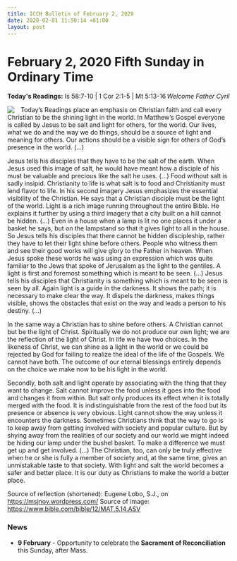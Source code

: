 ```yaml
---
title: ICCH Bulletin of February 2, 2020
date: 2020-02-01 11:50:14 +01:00
layout: post
---
```


# February 2, 2020 Fifth Sunday in Ordinary Time
<span style="float: right"><em>Welcome Father Cyril</em></span>
**Today's Readings:** Is 58:7-10 | 1 Cor 2:1-5 | Mt 5:13-16


<img style="float: left; margin-right: 1em;" src="https://i.pinimg.com/originals/17/b7/39/17b739f2572809e46359ab4b85d2f1f5.jpg">

Today’s Readings place an emphasis on Christian faith and call every Christian to be the shining light in the world. In Matthew’s Gospel everyone is called by Jesus to be salt and light for others, for the world. Our lives, what we do and the way we do things, should be a source of light and meaning for others. Our actions should be a visible sign for others of God’s presence in the world. (...)

Jesus tells his disciples that they have to be the salt of the earth. When Jesus used this image of salt, he would have meant how a disciple of his must be valuable and precious like the salt he uses. (...) Food without salt is sadly insipid. Christianity to life is what salt is to food and Christianity must lend flavor to life.
In his second imagery Jesus emphasizes the essential visibility of the Christian. He says that a Christian disciple must be the light of the world. Light is a rich image running throughout the entire Bible. He explains it further by using a third imagery that a city built on a hill cannot be hidden. (...) Even in a house when a lamp is lit no one places it under a basket he says, but on the lampstand so that it gives light to all in the house. So Jesus tells his disciples that there cannot be hidden discipleship, rather they have to let their light shine before others. People who witness them and see their good works will give glory to the Father in heaven. When Jesus spoke these words he was using an expression which was quite familiar to the Jews that spoke of Jerusalem as the light to the gentiles. A light is first and foremost something which is meant to be seen. (...) Jesus tells his disciples that Christianity is something which is meant to be seen is seen by all. Again light is a guide in the darkness. It shows the path; it is necessary to make clear the way. It dispels the darkness, makes things visible, shows the obstacles that exist on the way and leads a person to his destiny. (...)

In the same way a Christian has to shine before others. A Christian cannot but be the light of Christ. Spiritually we do not produce our own light; we are the reflection of the light of Christ. In life we have two choices. In the likeness of Christ, we can shine as a light in the world or we could be rejected by God for failing to realize the ideal of the life of the Gospels. We cannot have both. The outcome of our eternal blessings entirely depends on the choice we make now to be his light in the world.

Secondly, both salt and light operate by associating with the thing that they want to change. Salt cannot improve the food unless it goes into the food and changes it from within. But salt only produces its effect when it is totally merged with the food. It is indistinguishable from the rest of the food but its presence or absence is very obvious. Light cannot show the way unless it encounters the darkness. Sometimes Christians think that the way to go is to keep away from getting involved with society and popular culture. But by shying away from the realities of our society and our world we might indeed be hiding our lamp under the bushel basket. To make a difference we must get up and get involved. (…) The Christian, too, can only be truly effective when he or she is fully a member of society and, at the same time, gives an unmistakable taste to that society. With light and salt the world becomes a safer and better place. It is our duty as Christians to make the world a better place.

Source of reflection (shortened): Eugene Lobo, S.J., on https://msjnov.wordpress.com/
Source of image: https://www.bible.com/bible/12/MAT.5.14.ASV

### News 

* **9 February** - Opportunity to celebrate the **Sacrament of Reconciliation** this Sunday, after Mass.
